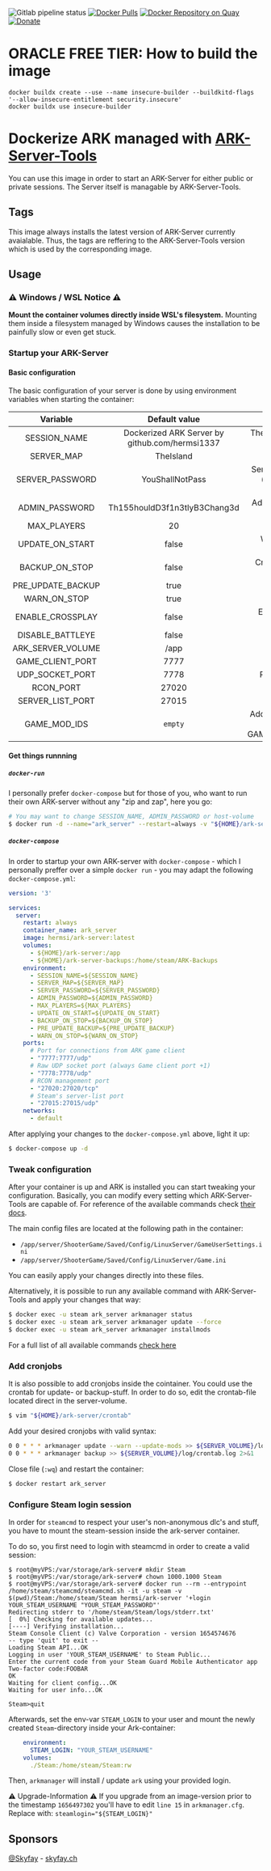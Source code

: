 ![Gitlab pipeline status](https://img.shields.io/gitlab/pipeline-status/hermsi1337/docker-ark-server?branch=master&style=flat-square)
[![Docker Pulls](https://img.shields.io/docker/pulls/hermsi/ark-server?label=hub.docker.com%20pulls&style=flat-square)](https://hub.docker.com/r/hermsi/ark-server)
[![Docker Repository on Quay](https://img.shields.io/badge/Quay.io-Repository-blue)](https://quay.io/repository/hermsi1337/ark-server)
[![Donate](https://img.shields.io/badge/Donate-PayPal-blue.svg)](https://www.paypal.com/cgi-bin/webscr?cmd=_s-xclick&hosted_button_id=T85UYT37P3YNJ&source=url)


# ORACLE FREE TIER: How to build the image

```shell
docker buildx create --use --name insecure-builder --buildkitd-flags '--allow-insecure-entitlement security.insecure'
docker buildx use insecure-builder
```

# Dockerize ARK managed with [ARK-Server-Tools](https://github.com/arkmanager/ark-server-tools)

You can use this image in order to start an ARK-Server for either public or private sessions.
The Server itself is managable by ARK-Server-Tools.

## Tags

This image always installs the latest version of ARK-Server currently avaialable.
Thus, the tags are reffering to the ARK-Server-Tools version which is used by the corresponding image.

## Usage

### ⚠️ Windows / WSL Notice ⚠️

**Mount the container volumes directly inside WSL's filesystem.** Mounting them inside a filesystem managed by Windows causes the installation to be painfully slow or even get stuck.

### Startup your ARK-Server

#### Basic configuration

The basic configuration of your server is done by using environment variables when starting the container:

|     Variable      |                 Default value                  |                                                             Explanation                                                              |
| :---------------: | :--------------------------------------------: | :----------------------------------------------------------------------------------------------------------------------------------: |
|   SESSION_NAME    | Dockerized ARK Server by github.com/hermsi1337 |                           The name of your ARK-session which is visible in game when searching for servers                           |
|    SERVER_MAP     |                   TheIsland                    |                                                     Desired map you want to play                                                     |
|  SERVER_PASSWORD  |                YouShallNotPass                 | Server password which is required to join your session. (overwrite with empty string if you want to disable password authentication) |
|  ADMIN_PASSWORD   |          Th155houldD3f1n3tlyB3Chang3d          |                                      Admin-password in order to access the admin console of ARK                                      |
|    MAX_PLAYERS    |                       20                       |                                            Maximum number of players to join your session                                            |
|  UPDATE_ON_START  |                     false                      |                                    Whether you want to update the ARK-server upon startup or not                                     |
|  BACKUP_ON_STOP   |                     false                      |                                      Create a backup before gracefully stopping the ARK-server                                       |
| PRE_UPDATE_BACKUP |                      true                      |                                              Create a backup before updating ARK-server                                              |
|   WARN_ON_STOP    |                      true                      |                                              Broadcast a warning upon graceful shutdown                                              |
| ENABLE_CROSSPLAY  |                     false                      |                  Enable crossplay. When enabled battleye should be disabled as it likes to disconnect epic players                   |
| DISABLE_BATTLEYE  |                     false                      |                                                     Disable Battleye protection                                                      |
| ARK_SERVER_VOLUME |                      /app                      |                                                Path where the server-files are stored                                                |
| GAME_CLIENT_PORT  |                      7777                      |                                                       Exposed game-client port                                                       |
|  UDP_SOCKET_PORT  |                      7778                      |                                           Raw UDP socket port (always Game client port +1)                                           |
|     RCON_PORT     |                     27020                      |                                                          Exposed RCON port                                                           |
| SERVER_LIST_PORT  |                     27015                      |                                                       Exposed server-list port                                                       |
|   GAME_MOD_IDS    |                    `empty`                     |           Additional game-mods you want to install, seperated by comma. (e.g. GAME_MOD_IDS=487516323,487516324,487516325)            |

#### Get things runnning

##### `docker-run`

I personally prefer `docker-compose` but for those of you, who want to run their own ARK-server without any "zip and zap", here you go:
```bash
# You may want to change SESSION_NAME, ADMIN_PASSWORD or host-volume
$ docker run -d --name="ark_server" --restart=always -v "${HOME}/ark-server:/app" -e SESSION_NAME="Awesome ARK is awesome" -e ADMIN_PASSWORD="FooB4r" hermsi/ark-server:latest
```

##### `docker-compose`

In order to startup your own ARK-server with `docker-compose` - which I personally preffer over a simple `docker run` - you may adapt the following `docker-compose.yml`:
```yml
version: '3'

services:
  server:
    restart: always
    container_name: ark_server
    image: hermsi/ark-server:latest
    volumes:
      - ${HOME}/ark-server:/app
      - ${HOME}/ark-server-backups:/home/steam/ARK-Backups
    environment:
      - SESSION_NAME=${SESSION_NAME}
      - SERVER_MAP=${SERVER_MAP}
      - SERVER_PASSWORD=${SERVER_PASSWORD}
      - ADMIN_PASSWORD=${ADMIN_PASSWORD}
      - MAX_PLAYERS=${MAX_PLAYERS}
      - UPDATE_ON_START=${UPDATE_ON_START}
      - BACKUP_ON_STOP=${BACKUP_ON_STOP}
      - PRE_UPDATE_BACKUP=${PRE_UPDATE_BACKUP}
      - WARN_ON_STOP=${WARN_ON_STOP}
    ports:
      # Port for connections from ARK game client
      - "7777:7777/udp"
      # Raw UDP socket port (always Game client port +1)
      - "7778:7778/udp"
      # RCON management port
      - "27020:27020/tcp"
      # Steam's server-list port
      - "27015:27015/udp"
    networks:
      - default
```

After applying your changes to the `docker-compose.yml` above, light it up:
```bash
$ docker-compose up -d
```

### Tweak configuration

After your container is up and ARK is installed you can start tweaking your configuration.
Basically, you can modify every setting which ARK-Server-Tools are capable of.
For reference of the available commands check [their docs](https://github.com/FezVrasta/ark-server-tools#configuration).

The main config files are located at the following path in the container:

* `/app/server/ShooterGame/Saved/Config/LinuxServer/GameUserSettings.ini`
* `/app/server/ShooterGame/Saved/Config/LinuxServer/Game.ini`

You can easily apply your changes directly into these files.

Alternatively, it is possible to run any available command with ARK-Server-Tools and apply your changes that way:

```bash
$ docker exec -u steam ark_server arkmanager status
$ docker exec -u steam ark_server arkmanager update --force
$ docker exec -u steam ark_server arkmanager installmods
```

For a full list of all available commands [check here](https://github.com/FezVrasta/ark-server-tools#commands-acting-on-instances)

### Add cronjobs

It is also possible to add cronjobs inside the cointainer. You could use the crontab for update- or backup-stuff.
In order to do so, edit the crontab-file located direct in the server-volume.

```bash
$ vim "${HOME}/ark-server/crontab"
```

Add your desired cronjobs with valid syntax:

```bash
0 0 * * * arkmanager update --warn --update-mods >> ${SERVER_VOLUME}/log/crontab.log 2>&1
0 0 * * * arkmanager backup >> ${SERVER_VOLUME}/log/crontab.log 2>&1
````

Close file (`:wq`) and restart the container:

```bash
$ docker restart ark_server
```

### Configure Steam login session

In order for `steamcmd` to respect your user's non-anonymous dlc's and stuff, you have to mount the steam-session inside the ark-server container.

To do so, you first need to login with steamcmd in order to create a valid session:

```shell
$ root@myVPS:/var/storage/ark-server# mkdir Steam
$ root@myVPS:/var/storage/ark-server# chown 1000.1000 Steam
$ root@myVPS:/var/storage/ark-server# docker run --rm --entrypoint /home/steam/steamcmd/steamcmd.sh -it -u steam -v $(pwd)/Steam:/home/steam/Steam hermsi/ark-server '+login YOUR_STEAM_USERNAME "YOUR_STEAM_PASSWORD"'
Redirecting stderr to '/home/steam/Steam/logs/stderr.txt'
[  0%] Checking for available updates...
[----] Verifying installation...
Steam Console Client (c) Valve Corporation - version 1654574676
-- type 'quit' to exit --
Loading Steam API...OK
Logging in user 'YOUR_STEAM_USERNAME' to Steam Public...
Enter the current code from your Steam Guard Mobile Authenticator app
Two-factor code:FOOBAR
OK
Waiting for client config...OK
Waiting for user info...OK

Steam>quit
```

Afterwards, set the env-var `STEAM_LOGIN` to your user and mount the newly created `Steam`-directory inside your Ark-container:

```yaml
    environment:
      STEAM_LOGIN: "YOUR_STEAM_USERNAME"
    volumes:
      ./Steam:/home/steam/Steam:rw
```

Then, `arkmanager` will install / update `ark` using your provided login.

⚠️ Upgrade-Information ⚠️
If you upgrade from an image-version prior to the timestamp `1656497302` you'll have to edit `line 15` in `arkmanager.cfg`.
Replace with: `steamlogin="${STEAM_LOGIN}"`

## Sponsors

[@Skyfay](https://github.com/Skyfay) - [skyfay.ch](https://skyfay.ch)
